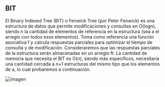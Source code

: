 ## BIT

El Binary Indexed Tree (BIT) o Fenwick Tree (por Peter Fenwick) es una 
estructura de datos que permite modificaciones y consultas en O(logn), 
siendo n la cantidad de elementos de referencia en la estructura (sea a 
el arreglo con todos esos elementos). Toma como referencia una función 
asociativa f y calcula respuestas parciales para optimizar el tiempo de 
consulta y de modificación.
Consideraremos que las respuestas parciales de la estructura serán 
almacenadas en un arreglo ft. La cantidad de memoria que necesita el 
BIT es O(n), siendo más específicos, necesitaría una cantidad cercada a 
n+1 estructuras del mismo tipo que los elementos de a, lo cual probaremos a continuación.

![imagen](https://user-images.githubusercontent.com/90929324/193981801-051ad08d-2b66-487a-8e28-1e61b57b4902.png)
